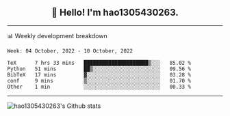 <h2 align="center">👋 Hello! I'm hao1305430263.</h2>


---- 
📊 Weekly development breakdown

<!--START_SECTION:waka-->
```text
Week: 04 October, 2022 - 10 October, 2022

TeX      7 hrs 33 mins   █████████████████████▒░░░   85.02 % 
Python   51 mins         ██▒░░░░░░░░░░░░░░░░░░░░░░   09.56 % 
BibTeX   17 mins         ▓░░░░░░░░░░░░░░░░░░░░░░░░   03.28 % 
conf     9 mins          ▒░░░░░░░░░░░░░░░░░░░░░░░░   01.70 % 
Other    1 min           ░░░░░░░░░░░░░░░░░░░░░░░░░   00.33 % 
```
<!--END_SECTION:waka-->
----
![hao1305430263's Github stats](https://github-readme-stats.vercel.app/api?username=hao1305430263&show_icons=true)


<!--
**hao1305430263/hao1305430263** is a ✨ _special_ ✨ repository because its `README.md` (this file) appears on your GitHub profile.

Here are some ideas to get you started:

- 🔭 I’m currently working on ...
- 🌱 I’m currently learning ...
- 👯 I’m looking to collaborate on ...
- 🤔 I’m looking for help with ...
- 💬 Ask me about ...
- 📫 How to reach me: ...
- 😄 Pronouns: ...
- ⚡ Fun fact: ...
-->
